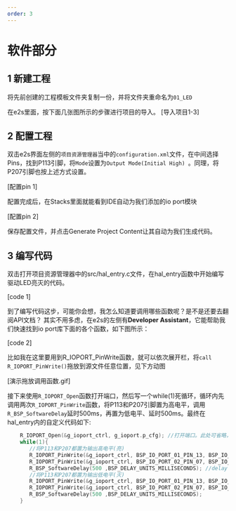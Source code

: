 ```yaml
---
order: 3
---
```

# 软件部分
## 1 新建工程
将先前创建的工程模板文件夹复制一份，并将文件夹重命名为`01_LED`

在e2s里面，按下面几张图所示的步骤进行项目的导入。
[导入项目1-3]

## 2 配置工程
双击e2s界面左侧的`项目资源管理器`当中的`configuration.xml`文件，在中间选择Pins，找到P113引脚，将`Mode`设置为`Output Mode(Initial High) `。同理，将P207引脚也按上述方式设置。

[配置pin 1]

配置完成后，在Stacks里面就能看到IDE自动为我们添加的io port模块

[配置pin 2]

保存配置文件，并点击Generate Project Content让其自动为我们生成代码。

## 3 编写代码
双击打开项目资源管理器中的src/hal_entry.c文件，在hal_entry函数中开始编写驱动LED亮灭的代码。

[code 1]

到了编写代码这步，可能你会想，我怎么知道要调用哪些函数呢？是不是还要去翻阅API文档？
其实不用多虑，在e2s的左侧有**Developer Assistant**，它能帮助我们快速找到io port库下面的各个函数，如下图所示：

[code 2]

比如我在这里要用到R_IOPORT_PinWrite函数，就可以依次展开栏，将`call R_IOPORT_PinWrite()`拖放到源文件任意位置，见下方动图

[演示拖放调用函数.gif]

接下来使用`R_IOPORT_Open`函数打开端口，然后写一个while(1)死循环，循环内先调用两次`R_IOPORT_PinWrite`函数，将P113和P207引脚置为高电平，调用`R_BSP_SoftwareDelay`延时500ms，再置为低电平、延时500ms。最终在hal_entry内的自定义代码如下:

```c
    R_IOPORT_Open(&g_ioport_ctrl, g_ioport.p_cfg); //打开端口。此处可省略，因为在R_BSP_WarmStart已自动打开
    while(1){
       //将P113和P207都置为输出高电平(亮)
       R_IOPORT_PinWrite(&g_ioport_ctrl, BSP_IO_PORT_01_PIN_13, BSP_IO_LEVEL_HIGH);
       R_IOPORT_PinWrite(&g_ioport_ctrl, BSP_IO_PORT_02_PIN_07, BSP_IO_LEVEL_HIGH);
       R_BSP_SoftwareDelay(500 ,BSP_DELAY_UNITS_MILLISECONDS); //delay 500ms
       //将P113和P207都置为输出低电平(灭)
       R_IOPORT_PinWrite(&g_ioport_ctrl, BSP_IO_PORT_01_PIN_13, BSP_IO_LEVEL_LOW);
       R_IOPORT_PinWrite(&g_ioport_ctrl, BSP_IO_PORT_02_PIN_07, BSP_IO_LEVEL_LOW);
       R_BSP_SoftwareDelay(500 ,BSP_DELAY_UNITS_MILLISECONDS);
    }
```